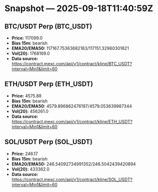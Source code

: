 # Snapshot — 2025-09-18T11:40:59Z

## BTC/USDT Perp (BTC_USDT)
- **Price:** 117099.0
- **Bias 15m:** bearish
- **EMA20/EMA50:** 117167.75363682183/117151.32960301821
- **Vol(20):** 1768169.0
- **Data source:** https://contract.mexc.com/api/v1/contract/kline/BTC_USDT?interval=Min1&limit=60

## ETH/USDT Perp (ETH_USDT)
- **Price:** 4575.88
- **Bias 15m:** bearish
- **EMA20/EMA50:** 4579.896862476197/4579.053639987344
- **Vol(20):** 456261.0
- **Data source:** https://contract.mexc.com/api/v1/contract/kline/ETH_USDT?interval=Min1&limit=60

## SOL/USDT Perp (SOL_USDT)
- **Price:** 246.17
- **Bias 15m:** bearish
- **EMA20/EMA50:** 246.54092734991352/246.5042439420894
- **Vol(20):** 433362.0
- **Data source:** https://contract.mexc.com/api/v1/contract/kline/SOL_USDT?interval=Min1&limit=60
